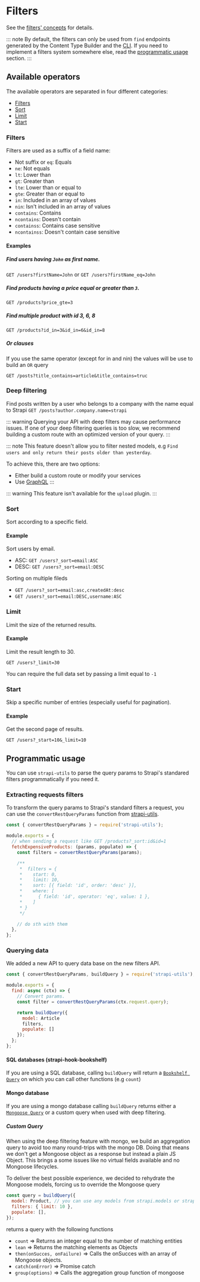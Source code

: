 # Filters

See the [filters' concepts](../concepts/concepts.md#filters) for details.

::: note
By default, the filters can only be used from `find` endpoints generated by the Content Type Builder and the [CLI](../cli/CLI.md). If you need to implement a filters system somewhere else, read the [programmatic usage](#programmatic-usage) section.
:::

## Available operators

The available operators are separated in four different categories:

- [Filters](#filters)
- [Sort](#sort)
- [Limit](#limit)
- [Start](#start)

### Filters

Filters are used as a suffix of a field name:

- Not suffix or `eq`: Equals
- `ne`: Not equals
- `lt`: Lower than
- `gt`: Greater than
- `lte`: Lower than or equal to
- `gte`: Greater than or equal to
- `in`: Included in an array of values
- `nin`: Isn't included in an array of values
- `contains`: Contains
- `ncontains`: Doesn't contain
- `containss`: Contains case sensitive
- `ncontainss`: Doesn't contain case sensitive

#### Examples

##### Find users having `John` as first name.

`GET /users?firstName=John`
or
`GET /users?firstName_eq=John`

##### Find products having a price equal or greater than `3`.

`GET /products?price_gte=3`

##### Find multiple product with id 3, 6, 8

`GET /products?id_in=3&id_in=6&id_in=8`

##### Or clauses

If you use the same operator (except for in and nin) the values will be use to build an `OR` query

`GET /posts?title_contains=article&title_contains=truc`

### Deep filtering

Find posts written by a user who belongs to a company with the name equal to Strapi
`GET /posts?author.company.name=strapi`

::: warning
Querying your API with deep filters may cause performance issues.
If one of your deep filtering queries is too slow, we recommend building a custom route with an optimized version of your query.
:::

::: note
This feature doesn't allow you to filter nested models, e.g `Find users and only return their posts older than yesterday`.

To achieve this, there are two options:

- Either build a custom route or modify your services
- Use [GraphQL](./graphql.md#query-api)
  :::

::: warning
This feature isn't available for the `upload` plugin.
:::

### Sort

Sort according to a specific field.

#### Example

Sort users by email.

- ASC: `GET /users?_sort=email:ASC`
- DESC: `GET /users?_sort=email:DESC`

Sorting on multiple fileds

- `GET /users?_sort=email:asc,createdAt:desc`
- `GET /users?_sort=email:DESC,username:ASC`

### Limit

Limit the size of the returned results.

#### Example

Limit the result length to 30.

`GET /users?_limit=30`

You can require the full data set by passing a limit equal to `-1`

### Start

Skip a specific number of entries (especially useful for pagination).

#### Example

Get the second page of results.

`GET /users?_start=10&_limit=10`

## Programmatic usage

You can use `strapi-utils` to parse the query params to Strapi's standared filters programmatically if you need it.

### Extracting requests filters

To transform the query params to Strapi's standard filters a request, you can use the `convertRestQueryParams` function from [strapi-utils](../api-reference/reference.md#strapiutils).

```js
const { convertRestQueryParams } = require('strapi-utils');

module.exports = {
  // when sending a request like GET /products?_sort:id&id=1
  fetchExpensiveProducts: (params, populate) => {
    const filters = convertRestQueryParams(params);

    /**
     *  filters = {
     *    start: 0,
     *    limit: 10,
     *    sort: [{ field: 'id', order: 'desc' }],
     *    where: [
     *      { field: 'id', operator: 'eq', value: 1 },
     *    ]
     * }
     */

    // do sth with them
  },
};
```

### Querying data

We added a new API to query data base on the new filters API.

```js
const { convertRestQueryParams, buildQuery } = require('strapi-utils');

module.exports = {
  find: async (ctx) => {
    // Convert params.
    const filter = convertRestQueryParams(ctx.request.query);

    return buildQuery({
      model: Article
      filters,
      populate: []
    });
  };
};
```

#### SQL databases (strapi-hook-bookshelf)

If you are using a SQL database, calling `buildQuery` will return a [`Bookshelf Query`](https://bookshelfjs.org/api.html) on which you can call other functions (e.g `count`)

#### Mongo database

If you are using a mongo database calling `buildQuery` returns either a [`Mongoose Query`](https://mongoosejs.com/docs/api.html#Query) or a custom query when used with deep filtering.

##### Custom Query

When using the deep filtering feature with mongo, we build an aggregation query to avoid too many round-trips with the mongo DB.
Doing that means we don't get a Mongoose object as a response but instead a plain JS Object. This brings a some issues like no virtual fields available and no Mongoose lifecycles.

To deliver the best possible experience, we decided to rehydrate the Mongoose models, forcing us to override the Mongoose query

```js
const query = buildQuery({
  model: Product, // you can use any models from strapi.models or strapi.plugins[pluginName].models
  filters: { limit: 10 },
  populate: [],
});
```

returns a query with the following functions

- `count` => Returns an integer equal to the number of matching entities
- `lean` => Returns the matching elements as Objects
- `then(onSucces, onFailure)` => Calls the onSucces with an array of Mongoose objects.
- `catch(onError)` => Promise catch
- `group(options)` => Calls the aggregation group function of mongoose
